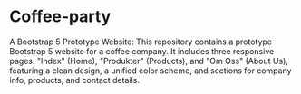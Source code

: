 # Coffee-party
 A Bootstrap 5 Prototype Website: This repository contains a prototype Bootstrap 5 website for a coffee company. It includes three responsive pages: "Index" (Home), "Produkter" (Products), and "Om Oss" (About Us), featuring a clean design, a unified color scheme, and sections for company info, products, and contact details.
